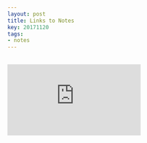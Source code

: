 ```yaml
---
layout: post
title: Links to Notes
key: 20171120
tags:
- notes
---
```


<br>

<iframe width='300' height='160' frameborder='0' scrolling='no' src="https://docs.google.com/spreadsheets/d/e/2PACX-1vRraGsZy5v70mH_vOQASYz70-SBkdx9m_TxNIRJjPBcdRseB7IAuw7KKyWinyF5jAmyjyqg39saqE_S/pubhtml?gid=0&amp;single=true&amp;widget=true&amp;headers=false"></iframe>


<br><br>